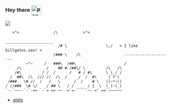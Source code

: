 ### Hey there <img width='32px' src="https://github.com/user-attachments/assets/0157f62b-e3e7-4b3c-8305-f43c14f56a3b" alt="pengue" align="center">

![](https://badgen.net/https/xmr-sable.vercel.app/api)


```
   >^<               /\           >^<               
                                                    _____________________      
                       /# \                 \./   < I like billgates.sex! >
                     /### \    /\                   ---------------------
         ~^~     /   ###\  /##\                     / 
     /\           /    ## # /##\/ \         /\   /\ 
    /#\         / /  /      /   # / #\      \ \_/ /
  /  ##\  /\  /// //  /\  /    _/  /  #\     (`Y') 
 /###   \# //  /   /   \      /  /    # \   ()~*~()
/ //###  \# \/    / ## \   / /   _  / {  \  (_)-(_)
`--`~~--`-`-== `-`= == ~~ -=`=-`````~- =' ==`~~~~~~
```

- [gists](https://gist.github.com/nuckle)


